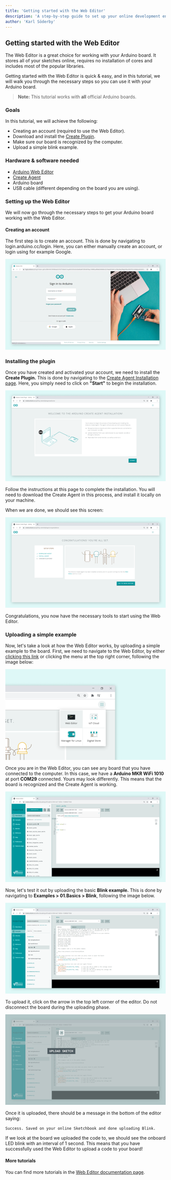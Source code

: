 ```yaml
---
title: 'Getting started with the Web Editor'
description: 'A step-by-step guide to set up your online development environment.'
author: 'Karl Söderby'
---
```


## Getting started with the Web Editor

The Web Editor is a great choice for working with your Arduino board. It stores all of your sketches online, requires no installation of cores and includes most of the popular libraries.

Getting started with the Web Editor is quick & easy, and in this tutorial, we will walk you through the necessary steps so you can use it with your Arduino board.

>**Note:** This tutorial works with **all** official Arduino boards.

### Goals

In this tutorial, we will achieve the following:

- Creating an account (required to use the Web Editor).
- Download and install the [Create Plugin](https://create.arduino.cc/getting-started/plugin/welcome).
- Make sure our board is recognized by the computer.
- Upload a simple blink example.

### Hardware & software needed

- [Arduino Web Editor](https://create.arduino.cc/editor)
- [Create Agent](https://create.arduino.cc/getting-started/plugin/welcome)
- Arduino board
- USB cable (different depending on the board you are using).

### Setting up the Web Editor

We will now go through the necessary steps to get your Arduino board working with the Web Editor.

#### Creating an account

The first step is to create an account. This is done by navigating to login.arduino.cc/login. Here, you can either manually create an account, or login using for example Google.

![Log in to your Arduino account.](assets/WebEditorInstall_1.png)

### Installing the plugin

Once you have created and activated your account, we need to install the **Create Plugin.** This is done by navigating to the [Create Agent Installation page](https://create.arduino.cc/getting-started/plugin/welcome). Here, you simply need to click on **"Start"** to begin the installation.

![Installing .](assets/WebEditorInstall_2.png)

Follow the instructions at this page to complete the installation. You will need to download the Create Agent in this process, and install it locally on your machine.

When we are done, we should see this screen:

![Agent successfully installed.](assets/WebEditorInstall_3.png)

Congratulations, you now have the necessary tools to start using the Web Editor.

### Uploading a simple example

Now, let's take a look at how the Web Editor works, by uploading a simple example to the board. First, we need to navigate to the Web Editor, by either [clicking this link](https://create.arduino.cc/editor) or clicking the menu at the top right corner, following the image below:

![Clicking on the Web Editor button.](assets/WebEditorInstall_4.png)

Once you are in the Web Editor, you can see any board that you have connected to the computer. In this case, we have a **Arduino MKR WiFi 1010** at port **COM29** connected. Yours may look differently. This means that the board is recognized and the Create Agent is working.

![Check if connected boards can be found.](assets/WebEditorInstall_5.png)

Now, let's test it out by uploading the basic **Blink example.** This is done by navigating to **Examples > 01.Basics > Blink**, following the image below.

![Selecting the blink example.](assets/WebEditorInstall_6.png)

To upload it, click on the arrow in the top left corner of the editor. Do not disconnect the board during the uploading phase.

![Upload the sketch to the board.](assets/WebEditorInstall_7.png)

Once it is uploaded, there should be a message in the bottom of the editor saying:

```
Success. Saved on your online Sketchbook and done uploading Blink.
```

If we look at the board we uploaded the code to, we should see the onboard LED blink with an interval of 1 second. This means that you have successfully used the Web Editor to upload a code to your board!

#### More tutorials

You can find more tutorials in the [Web Editor documentation page](/cloud/web-editor/).
